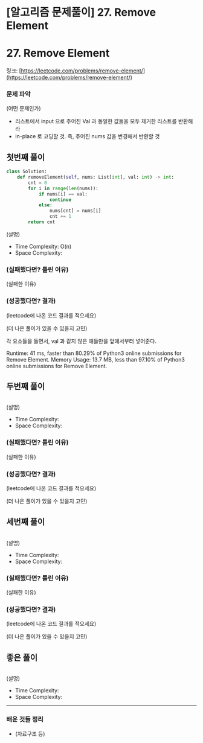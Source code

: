 # [알고리즘 문제풀이] 27. Remove Element

# 27. Remove Element

링크: [https://leetcode.com/problems/remove-element/](https://leetcode.com/problems/remove-element/)

### 문제 파악

(어떤 문제인가)

- 리스트에서 input 으로 주어진 Val 과 동일한 값들을 모두 제거한 리스트를 반환해라
- in-place 로 코딩할 것. 즉, 주어진 nums 값을 변경해서 반환할 것

## 첫번째 풀이

```python
class Solution:
    def removeElement(self, nums: List[int], val: int) -> int:
        cnt = 0
        for i in range(len(nums)):
            if nums[i] == val:
                continue
            else:
                nums[cnt] = nums[i]
                cnt += 1
        return cnt
```

(설명)

- Time Complexity: O(n)
- Space Complexity:

### (실패했다면? 틀린 이유)

 (실패한 이유)

### (성공했다면? 결과)

(leetcode에 나온 코드 결과를 적으세요)

(더 나은 풀이가 있을 수 있을지 고민)

각 요소들을 돌면서, val 과 같지 않은 애들만을 앞에서부터 넣어준다.

Runtime: 41 ms, faster than 80.29% of Python3 online submissions for Remove Element.
Memory Usage: 13.7 MB, less than 97.10% of Python3 online submissions for Remove Element.

## 두번째 풀이

```jsx

```

(설명)

- Time Complexity:
- Space Complexity:

### (실패했다면? 틀린 이유)

 (실패한 이유)

### (성공했다면? 결과)

(leetcode에 나온 코드 결과를 적으세요)

(더 나은 풀이가 있을 수 있을지 고민)

## 세번째 풀이

```jsx

```

(설명)

- Time Complexity:
- Space Complexity:

### (실패했다면? 틀린 이유)

 (실패한 이유)

### (성공했다면? 결과)

(leetcode에 나온 코드 결과를 적으세요)

(더 나은 풀이가 있을 수 있을지 고민)

## 좋은 풀이

```jsx

```

(설명)

- Time Complexity:
- Space Complexity:

---

### 배운 것들 정리

- (자료구조 등)